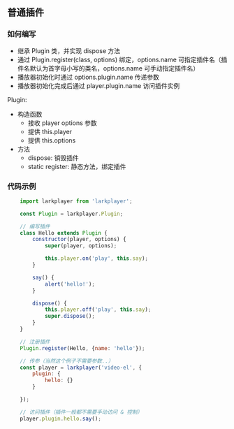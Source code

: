 ## 普通插件


### 如何编写

* 继承 Plugin 类，并实现 dispose 方法
* 通过 Plugin.register(class, options) 绑定，options.name 可指定插件名（插件名默认为首字母小写的类名，options.name 可手动指定插件名）
* 播放器初始化时通过 options.plugin.name 传递参数
* 播放器初始化完成后通过 player.plugin.name 访问插件实例

Plugin:

* 构造函数
    * 接收 player options 参数
    * 提供 this.player
    * 提供 this.options
* 方法
    * dispose: 销毁插件
    * static register: 静态方法，绑定插件
    
### 代码示例

```javascript
    import larkplayer from 'larkplayer';

    const Plugin = larkplayer.Plugin;

    // 编写插件
    class Hello extends Plugin {
        constructor(player, options) {
            super(player, options);

            this.player.on('play', this.say);
        }

        say() {
            alert('hello!');
        }

        dispose() {
            this.player.off('play', this.say);
            super.dispose();
        }
    }

    // 注册插件
    Plugin.register(Hello, {name: 'hello'});

    // 传参（当然这个例子不需要参数..）
    const player = larkplayer('video-el', {
        plugin: {
            hello: {}
        }

    });

    // 访问插件（插件一般都不需要手动访问 & 控制）
    player.plugin.hello.say();
```
